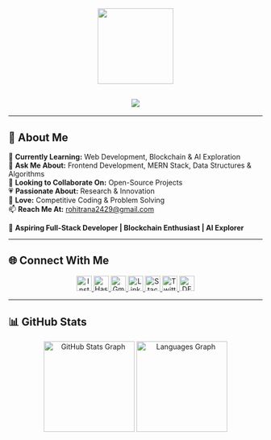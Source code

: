 <h2 align="center">
  <img height="150" src="https://i.gifer.com/origin/32/32e6faebe53c8c175229ae4f9611d165_w200.gif" />
</h2>

<h2 align="center">
  <img src="https://readme-typing-svg.herokuapp.com?font=Fira+Code&size=30&pause=1000&color=1E90FF&center=true&vCenter=true&width=450&lines=⭐⭐⭐+Hey,+I+am+Rohit+Rana!**+👋;Welcome+to+my+GitHub!" />
</h2>

---

## 🚀 About Me  
🏫 **Currently Learning:** Web Development, Blockchain & AI Exploration  
💬 **Ask Me About:** Frontend Development, MERN Stack, Data Structures & Algorithms  
🔎 **Looking to Collaborate On:** Open-Source Projects  
💗 **Passionate About:** Research & Innovation  
💪 **Love:** Competitive Coding & Problem Solving  
📫 **Reach Me At:** rohitrana2429@gmail.com  

🚀 **Aspiring Full-Stack Developer | Blockchain Enthusiast | AI Explorer**  

---

## 🌐 Connect With Me  
<p align="center">
  <a href="https://www.instagram.com/rohittrana__17/" target="_blank">
    <img src="https://img.shields.io/badge/Instagram-%23E4405F.svg?style=for-the-badge&logo=instagram&logoColor=white" height="30" alt="Instagram"/>
  </a>
  <a href="https://hashnode.com/@rohittrana" target="_blank">
    <img src="https://img.shields.io/badge/Hashnode-2962FF?style=for-the-badge&logo=hashnode&logoColor=white" height="30" alt="Hashnode"/>
  </a>
  <a href="mailto:rohitrana2429@gmail.com" target="_blank">
    <img src="https://img.shields.io/badge/Gmail-D14836?style=for-the-badge&logo=gmail&logoColor=white" height="30" alt="Gmail"/>
  </a>
  <a href="https://www.linkedin.com/in/rohittrana17/" target="_blank">
    <img src="https://img.shields.io/badge/LinkedIn-0077B5?style=for-the-badge&logo=linkedin&logoColor=white" height="30" alt="LinkedIn"/>
  </a>
  <a href="https://stackoverflow.com/users/22040539/rohit-rana" target="_blank">
    <img src="https://img.shields.io/badge/Stackoverflow-F48024?style=for-the-badge&logo=stackoverflow&logoColor=white" height="30" alt="Stack Overflow"/>
  </a>
  <a href="https://twitter.com/rohittrana17" target="_blank">
    <img src="https://img.shields.io/badge/Twitter-1DA1F2?style=for-the-badge&logo=twitter&logoColor=white" height="30" alt="Twitter"/>
  </a>
  <a href="https://dev.to/rohittrana" target="_blank">
    <img src="https://img.shields.io/badge/DEV.to-0A0A0A?style=for-the-badge&logo=dev.to&logoColor=white" height="30" alt="DEV.to"/>
  </a>
</p>

---

## 📊 GitHub Stats  
<p align="center">
  <img src="https://github-readme-stats.vercel.app/api?username=rohittrana&show_icons=true&include_all_commits=true&count_private=true&theme=blueberry&hide_border=false" height="180" alt="GitHub Stats Graph" />
  <img src="https://github-readme-stats.vercel.app/api/top-langs?username=rohittrana&layout=compact&theme=blueberry&hide_border=false" height="180" alt="Languages Graph" />
</p>
